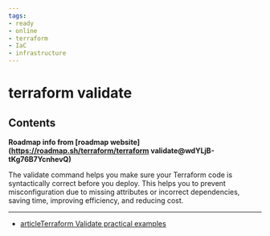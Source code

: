 ```yaml
---
tags:
- ready
- online
- terraform
- IaC
- infrastructure
---
```


# terraform validate

## Contents

__Roadmap info from [roadmap website](<https://roadmap.sh/terraform/terraform> validate@wdYLjB-tKg76B7YcnhevQ)__

The validate command helps you make sure your Terraform code is syntactically correct before you deploy. This helps you to prevent misconfiguration due to missing attributes or incorrect dependencies, saving time, improving efficiency, and reducing cost.

---

- [articleTerraform Validate practical examples](https://www.env0.com/blog/terraform-validate-command-practical-examples-and-best-practices)
